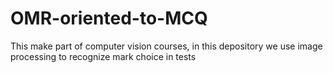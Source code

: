# OMR-oriented-to-MCQ
This make part of computer vision courses, in this depository we use image processing to recognize mark choice in tests
